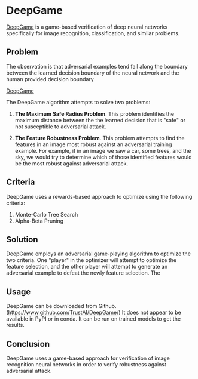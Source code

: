 # DeepGame

[DeepGame](https://github.com/TrustAI/DeepGame) is a game-based verification of deep neural networks
specifically for image recognition, classification, and similar problems.


## Problem

The observation is that adversarial examples tend fall along the boundary between the learned decision
boundary of the neural network and the human provided decision boundary

[DeepGame](./images/DeepGame1.png)

The DeepGame algorithm attempts to solve two problems:

1. **The Maximum Safe Radius Problem**.  This problem identifies the maximum distance between the the learned 
decision that is "safe" or not susceptible to adversarial attack.

[](./images/DeepGame2.png)


2. **The Feature Robustness Problem**. This problem attempts to find the features in an image most
robust against an adversarial training example.  For example, if in an image we saw a car, some trees,
and the sky, we would try to determine which of those identified features would be the most robust against
adversarial attack. 


## Criteria

DeepGame uses a rewards-based approach to optimize using the following criteria:

1. Monte-Carlo Tree Search
2. Alpha-Beta Pruning


[](./images/DeepGame-architecture.png)

## Solution

DeepGame employs an adversarial game-playing algorithm to optimize the two criteria.  One "player"
in the optimizer will attempt to optimize the feature selection, and the other player will attempt
to generate an adversarial example to defeat the newly feature selection.  The 

[](./images/DeepGame3.png)

## Usage

DeepGame can be downloaded from Github.  (https://www.github.com/TrustAI/DeepGame/) It does not appear
to be available in PyPI or in conda.  It can be run on trained models to get the results.

## Conclusion

DeepGame uses a game-based approach for verification of image recognition neural networks in order to
verify robustness against adversarial attack.



